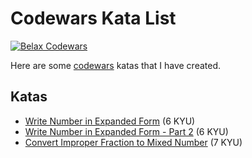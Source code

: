 # Codewars Kata List

[![Belax Codewars](https://www.codewars.com/users/Belax8/badges/large)](https://www.codewars.com/users/Belax8)

Here are some [codewars](https://www.codewars.com/r/J4C9eA) katas that I have created. 

## Katas
 * [Write Number in Expanded Form](https://www.codewars.com/kata/write-number-in-expanded-form) (6 KYU)
 * [Write Number in Expanded Form - Part 2](https://www.codewars.com/kata/write-number-in-expanded-form-part-2) (6 KYU)
 * [Convert Improper Fraction to Mixed Number](https://www.codewars.com/kata/convert-improper-fraction-to-mixed-number) (7 KYU)
